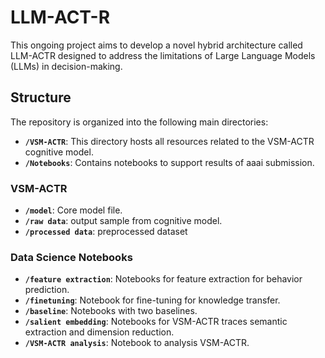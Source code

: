 # LLM-ACT-R
This ongoing project aims to develop a novel hybrid architecture called LLM-ACTR designed to address the limitations of Large Language Models (LLMs) in decision-making.

## Structure

The repository is organized into the following main directories:

- **`/VSM-ACTR`**: This directory hosts all resources related to the VSM-ACTR cognitive model.
- **`/Notebooks`**: Contains notebooks to support results of aaai submission.

### VSM-ACTR

- **`/model`**: Core model file.
- **`/raw data`**: output sample from cognitive model.
- **`/processed data`**: preprocessed dataset

### Data Science Notebooks

- **`/feature extraction`**: Notebooks for feature extraction for behavior prediction.
- **`/finetuning`**: Notebook for fine-tuning for knowledge transfer.
- **`/baseline`**: Notebooks with two baselines.
- **`/salient embedding`**: Notebooks for VSM-ACTR traces semantic extraction and dimension reduction.
- **`/VSM-ACTR analysis`**: Notebook to analysis VSM-ACTR.
